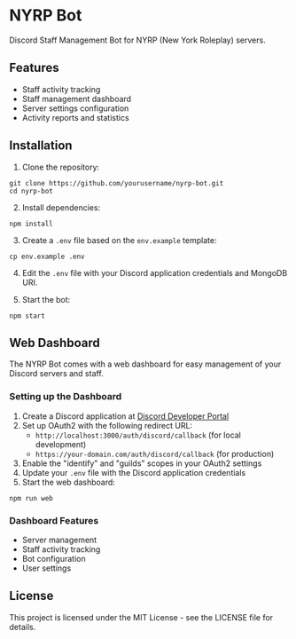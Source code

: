 # NYRP Bot

Discord Staff Management Bot for NYRP (New York Roleplay) servers.

## Features

- Staff activity tracking
- Staff management dashboard
- Server settings configuration
- Activity reports and statistics

## Installation

1. Clone the repository:
```
git clone https://github.com/yourusername/nyrp-bot.git
cd nyrp-bot
```

2. Install dependencies:
```
npm install
```

3. Create a `.env` file based on the `env.example` template:
```
cp env.example .env
```

4. Edit the `.env` file with your Discord application credentials and MongoDB URI.

5. Start the bot:
```
npm start
```

## Web Dashboard

The NYRP Bot comes with a web dashboard for easy management of your Discord servers and staff.

### Setting up the Dashboard

1. Create a Discord application at [Discord Developer Portal](https://discord.com/developers/applications)
2. Set up OAuth2 with the following redirect URL:
   - `http://localhost:3000/auth/discord/callback` (for local development)
   - `https://your-domain.com/auth/discord/callback` (for production)
3. Enable the "identify" and "guilds" scopes in your OAuth2 settings
4. Update your `.env` file with the Discord application credentials
5. Start the web dashboard:
```
npm run web
```

### Dashboard Features

- Server management
- Staff activity tracking
- Bot configuration
- User settings

## License

This project is licensed under the MIT License - see the LICENSE file for details.
